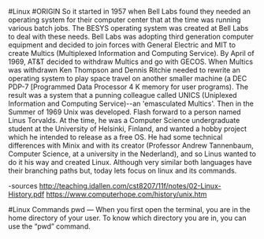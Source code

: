#Linux
#ORIGIN
So it started in 1957 when Bell Labs found they needed an operating system for their computer center that at the time was running various batch jobs. The BESYS operating system was created at Bell Labs to deal with these needs. Bell Labs was adopting third generation computer equipment and decided to join forces with General Electric and MIT to create Multics (Multiplexed Information and Computing Service). By April of 1969, AT&T decided to withdraw Multics and go with GECOS. When Multics was withdrawn Ken Thompson and Dennis Ritchie needed to rewrite an operating system to play space travel on another smaller machine (a DEC PDP-7 [Programmed Data Processor 4 K memory for user programs). The result was a system that a punning colleague called UNICS (Uniplexed Information and Computing Service)--an 'emasculated Multics'. Then in the Summer of 1969 Unix was developed. Flash forward to a person named Linus Torvalds. At the time, he was a Computer Science undergraduate student at the University of Helsinki, Finland, and wanted a hobby project which he intended to release as a free OS. He had some technical differences with Minix and with its creator (Professor Andrew Tannenbaum, Computer Science, at a university in the Nederland), and so Linus wanted to do it his way and created Linux. Although very similar both languages have their branching paths but, today lets focus on linux and its commands.

-sources http://teaching.idallen.com/cst8207/11f/notes/02-Linux-History.pdf
https://www.computerhope.com/history/unix.htm

#Linux Commands
pwd — When you first open the terminal, you are in the home directory of your user. To know which directory you are in, you can use the “pwd” command.
